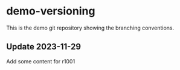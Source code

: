 # demo-versioning

This is the demo git repository showing the branching conventions.

## Update 2023-11-29

Add some content for r1001